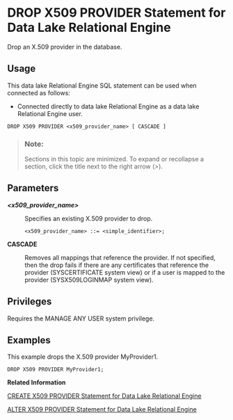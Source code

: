 <!-- loioa3bd7356d0c1420596b03576520406fe -->

# DROP X509 PROVIDER Statement for Data Lake Relational Engine

Drop an X.509 provider in the database.



<a name="loioa3bd7356d0c1420596b03576520406fe__section_xv3_wvr_znb"/>

## Usage

This data lake Relational Engine SQL statement can be used when connected as follows:

-   Connected directly to data lake Relational Engine as a data lake Relational Engine user.



```
DROP X509 PROVIDER <x509_provider_name> [ CASCADE ]
```



> ### Note:  
> Sections in this topic are minimized. To expand or recollapse a section, click the title next to the right arrow \(*\>*\).



<a name="loioa3bd7356d0c1420596b03576520406fe__section_vjd_kbd_rwb"/>

## Parameters


<dl>
<dt><b>

*<x509\_provider\_name\>*

</b></dt>
<dd>

Specifies an existing X.509 provider to drop.

```
<x509_provider_name> ::= <simple_identifier>;
```



</dd><dt><b>

CASCADE

</b></dt>
<dd>

Removes all mappings that reference the provider. If not specified, then the drop fails if there are any certificates that reference the provider \(SYSCERTIFICATE system view\) or if a user is mapped to the provider \(SYSX509LOGINMAP system view\).



</dd>
</dl>



<a name="loioa3bd7356d0c1420596b03576520406fe__section_h3s_1bd_rwb"/>

## Privileges

Requires the MANAGE ANY USER system privilege.



<a name="loioa3bd7356d0c1420596b03576520406fe__section_yq3_bbd_rwb"/>

## Examples

This example drops the X.509 provider MyProvider1.

```
DROP X509 PROVIDER MyProvider1;
```

**Related Information**  


[CREATE X509 PROVIDER Statement for Data Lake Relational Engine](create-x509-provider-statement-for-data-lake-relational-engine-fe6ef48.md "Create an X.509 provider in the database.")

[ALTER X509 PROVIDER Statement for Data Lake Relational Engine](alter-x509-provider-statement-for-data-lake-relational-engine-831d802.md "Alter an X.509 provider in the database.")

